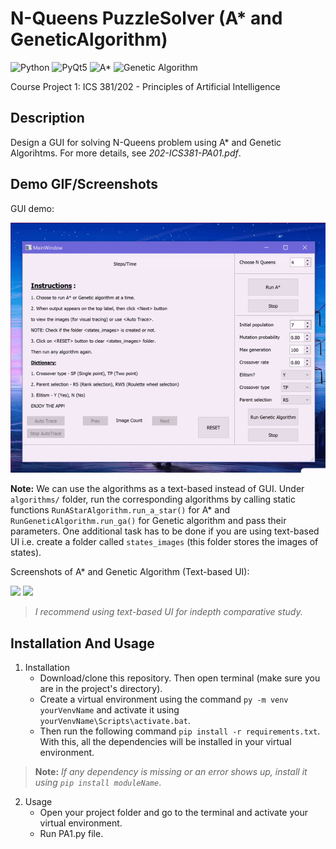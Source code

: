 # N-Queens PuzzleSolver (A* and GeneticAlgorithm) 
   ![Python](https://img.shields.io/badge/-Python-black?style=flat&logo=python)
   ![PyQt5](https://img.shields.io/badge/-PyQt5-black?style=flat&logo=qt)
   ![A*](https://img.shields.io/badge/-A*%20Algorithm-f0806c?style=flat)
   ![Genetic Algorithm](https://img.shields.io/badge/-Genetic%20Algorithm-g0806c?style=flat)
   
   Course Project 1: ICS 381/202 - Principles of Artificial Intelligence
   
## Description
   Design a GUI for solving N-Queens problem using A* and Genetic Algorihtms. For more details, see *202-ICS381-PA01.pdf*.
   
## Demo GIF/Screenshots
   GUI demo:
   
   ![](readme_res//demo.gif)
   
   **Note:** We can use the algorithms as a text-based instead of GUI. Under ````algorithms/```` folder, run the corresponding algorithms by calling static functions
   ````RunAStarAlgorithm.run_a_star()```` for A* and ````RunGeneticAlgorithm.run_ga()```` for Genetic algorithm and pass their parameters. One additional task has to be done
   if you are using text-based UI i.e. create a folder called ````states_images```` (this folder stores the images of states).
   
   Screenshots of A* and Genetic Algorithm (Text-based UI):
   
   <img src="readme_res//TextBasedUI-AStar.png" width="500"/>
   
   <img src="readme_res//TextBasedUI-GeneticAlgorithm.png" width="500"/>
   
   
   >*I recommend using text-based UI for indepth comparative study.*
   


## Installation And Usage
1. Installation
   - Download/clone this repository. Then open terminal (make sure you are in the project's directory).
   - Create a virtual environment using the command ````py -m venv yourVenvName```` and activate it using ````yourVenvName\Scripts\activate.bat````.
   - Then run the following command ````pip install -r requirements.txt````. With this, all the dependencies will be installed in your virtual environment. 
> **Note:** *If any dependency is missing or an error shows up, install it using ````pip install moduleName````*.

2. Usage
   - Open your project folder and go to the terminal and activate your virtual environment. 
   - Run PA1.py file.
